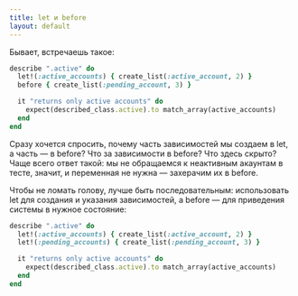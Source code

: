 ```yaml
---
title: let и before
layout: default
---
```


Бывает, встречаешь такое:
```ruby
describe ".active" do
  let!(:active_accounts) { create_list(:active_account, 2) }
  before { create_list(:pending_account, 3) }

  it "returns only active accounts" do
    expect(described_class.active).to match_array(active_accounts)
  end
end
```


Сразу хочется спросить, почему часть зависимостей мы создаем в let, а часть — в before? Что за зависимости в before? Что здесь скрыто? Чаще всего ответ такой: мы не обращаемся к неактивным акаунтам в тесте, значит, и переменная не нужна — захерачим их в before.

Чтобы не ломать голову, лучше быть последовательным: использовать let для создания и указания зависимостей, а before — для приведения системы в нужное состояние:
```ruby
describe ".active" do
  let!(:active_accounts) { create_list(:active_account, 2) }
  let!(:pending_accounts) { create_list(:pending_account, 3) }

  it "returns only active accounts" do
    expect(described_class.active).to match_array(active_accounts)
  end
end
```
